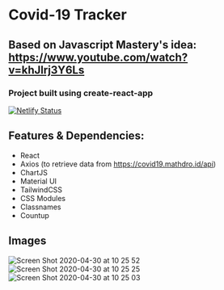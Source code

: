 # Covid-19 Tracker
## Based on Javascript Mastery's idea: https://www.youtube.com/watch?v=khJlrj3Y6Ls
### Project built using create-react-app 

[![Netlify Status](https://api.netlify.com/api/v1/badges/6743d7d3-e103-46ad-92a3-4ed6dd815b79/deploy-status)](https://app.netlify.com/sites/romluc-covidtracker/deploys)

## Features & Dependencies: 

- React
- Axios (to retrieve data from https://covid19.mathdro.id/api)
- ChartJS
- Material UI
- TailwindCSS
- CSS Modules
- Classnames
- Countup

## Images

![Screen Shot 2020-04-30 at 10 25 52](https://user-images.githubusercontent.com/44209758/80715663-11d01600-8acd-11ea-9d18-ab02ba6204d3.png)
![Screen Shot 2020-04-30 at 10 25 25](https://user-images.githubusercontent.com/44209758/80715669-13014300-8acd-11ea-87fb-c175d54f6c83.png)
![Screen Shot 2020-04-30 at 10 25 03](https://user-images.githubusercontent.com/44209758/80715670-1399d980-8acd-11ea-9fed-6eb369ae1b28.png)


